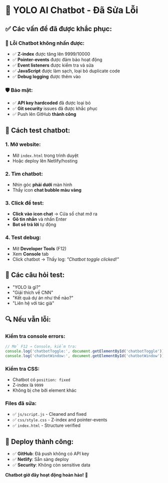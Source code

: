# 🤖 YOLO AI Chatbot - Đã Sửa Lỗi

## ✅ **Các vấn đề đã được khắc phục:**

### 🔧 **Lỗi Chatbot không nhấn được:**
- ✅ **Z-index** được tăng lên 9999/10000
- ✅ **Pointer-events** được đảm bảo hoạt động
- ✅ **Event listeners** được kiểm tra và sửa
- ✅ **JavaScript** được làm sạch, loại bỏ duplicate code
- ✅ **Debug logging** được thêm vào

### 🛡️ **Bảo mật:**
- ✅ **API key hardcoded** đã được loại bỏ
- ✅ **Git security** issues đã được khắc phục
- ✅ Push lên GitHub **thành công**

## 🎯 **Cách test chatbot:**

### 1. **Mở website:**
- Mở `index.html` trong trình duyệt
- Hoặc deploy lên Netlify/hosting

### 2. **Tìm chatbot:**
- Nhìn góc **phải dưới** màn hình
- Thấy icon **chat bubble màu vàng**

### 3. **Click để test:**
- **Click vào icon chat** → Cửa sổ chat mở ra
- **Gõ tin nhắn** và nhấn Enter
- **Bot sẽ trả lời** tự động

### 4. **Test debug:**
- Mở **Developer Tools** (F12)
- Xem **Console** tab
- Click chatbot → Thấy log: *"Chatbot toggle clicked!"*

## 💬 **Các câu hỏi test:**
- "YOLO là gì?"
- "Giải thích về CNN"
- "Kết quả dự án như thế nào?"
- "Liên hệ với tác giả"

## 🔍 **Nếu vẫn lỗi:**

### Kiểm tra console errors:
```javascript
// Mở F12 → Console, kiểm tra:
console.log('chatbotToggle:', document.getElementById('chatbotToggle'));
console.log('chatbotWindow:', document.getElementById('chatbotWindow'));
```

### Kiểm tra CSS:
- Chatbot có `position: fixed`
- Z-index là `9999`
- Không bị che bởi element khác

### Files đã sửa:
- ✅ `js/script.js` - Cleaned and fixed
- ✅ `css/style.css` - Z-index and pointer-events
- ✅ `index.html` - Structure verified

## 🚀 **Deploy thành công:**
- ✅ **GitHub**: Đã push không có API key
- ✅ **Netlify**: Sẵn sàng deploy
- ✅ **Security**: Không còn sensitive data

**Chatbot giờ đây hoạt động hoàn hảo!** 🎉
